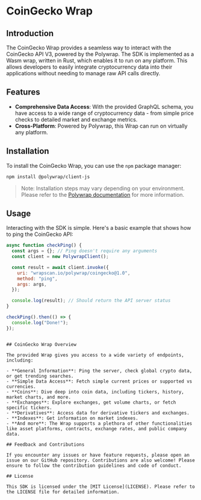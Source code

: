 # CoinGecko Wrap

## Introduction

The CoinGecko Wrap provides a seamless way to interact with the CoinGecko API V3, powered by the Polywrap. The SDK is implemented as a Wasm wrap, written in Rust, which enables it to run on any platform. This allows developers to easily integrate cryptocurrency data into their applications without needing to manage raw API calls directly.

## Features

- **Comprehensive Data Access**: With the provided GraphQL schema, you have access to a wide range of cryptocurrency data - from simple price checks to detailed market and exchange metrics.
- **Cross-Platform**: Powered by Polywrap, this Wrap can run on virtually any platform.

## Installation

To install the CoinGecko Wrap, you can use the `npm` package manager:

```bash
npm install @polywrap/client-js
```

> Note: Installation steps may vary depending on your environment. Please refer to the [Polywrap documentation](https://docs.polywrap.io/) for more information.

## Usage

Interacting with the SDK is simple. Here's a basic example that shows how to ping the CoinGecko API:

```javascript
async function checkPing() {
  const args = {}; // Ping doesn't require any arguments
  const client = new PolywrapClient();

  const result = await client.invoke({
    uri: "wrapscan.io/polywrap/coingecko@1.0",
    method: "ping",
    args: args,
  });

  console.log(result); // Should return the API server status
}

checkPing().then(() => {
  console.log("Done!");
});
```
```

## CoinGecko Wrap Overview

The provided Wrap gives you access to a wide variety of endpoints, including:

- **General Information**: Ping the server, check global crypto data, or get trending searches.
- **Simple Data Access**: Fetch simple current prices or supported vs currencies.
- **Coins**: Dive deep into coin data, including tickers, history, market charts, and more.
- **Exchanges**: Explore exchanges, get volume charts, or fetch specific tickers.
- **Derivatives**: Access data for derivative tickers and exchanges.
- **Indexes**: Get information on market indexes.
- **And more**: The Wrap supports a plethora of other functionalities like asset platforms, contracts, exchange rates, and public company data.

## Feedback and Contributions

If you encounter any issues or have feature requests, please open an issue on our GitHub repository. Contributions are also welcome! Please ensure to follow the contribution guidelines and code of conduct.

## License

This SDK is licensed under the [MIT License](LICENSE). Please refer to the LICENSE file for detailed information.
